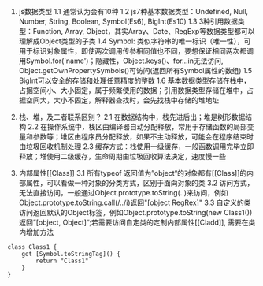 <!--
 * @Author: your name
 * @Date: 2022-03-08 09:51:39
 * @LastEditTime: 2022-03-08 10:40:24
 * @LastEditors: Please set LastEditors
 * @Description: 打开koroFileHeader查看配置 进行设置: https://github.com/OBKoro1/koro1FileHeader/wiki/%E9%85%8D%E7%BD%AE
 * @FilePath: /fe_interview/js/js题库.md
-->
1. js数据类型
1.1 通常认为会有10种
1.2 js7种基本数据类型：Undefined, Null, Number, String, Boolean,  Symbol(Es6), BigInt(Es10)
1.3 3种引用数据类型：Function, Array, Object，其实Array、Date、RegExp等数据类型都可以理解成Object类型的子类
1.4 Symbol: 类似字符串的唯一标识（唯一性），可用于标识对象属性，即使两次调用传参相同值也不同，要想保证相同两次都调用Symbol.for('name')；隐藏性，Object.keys()、for...in无法访问, Object.getOwnPropertySymbols()可访问(返回所有Symbol属性的数组)
1.5 BigInt可以安全的存储和处理任意精度的整数
1.6 基本数据类型存储在栈中，占据空间小、大小固定，属于频繁使用的数据；引用数据类型存储在堆中，占据空间大，大小不固定，解释器查找时，会先找栈中存储的堆地址

2. 栈、堆，及二者联系区别？
2.1 在数据结构中，栈先进后出；堆是树形数据结构
2.2 在操作系统中，栈区由编译器自动分配释放，常用于存储函数的局部变量和参数等；堆区由程序员分配释放，如果不主动释放，可能会在程序结束时由垃圾回收机制处理
2.3 缓存方式：栈使用一级缓存，一般函数调用完毕立即释放；堆使用二级缓存，生命周期由垃圾回收算法决定，速度慢一些

3. 内部属性[[Class]]
3.1 所有typeof 返回值为”object“的对象都有[[Class]]的内部属性，可以看做一种对象的分类方式，区别于面向对象的类
3.2 访问方式，无法直接访问，一般通过Object.prototype.toString(..)来访问，例如Object.prototype.toString.call(/../i)返回"[object RegRex]"
3.3 自定义的类访问返回默认的Object标签，例如Object.prototype.toString(new Class1())返回”[object, Object]“;若需要访问自定类的定制内部属性[[Cladd]], 需要在类内增加方法
```
class Class1 {
    get [Symbol.toStringTag]() {
        return "Class1"
    }
}
```